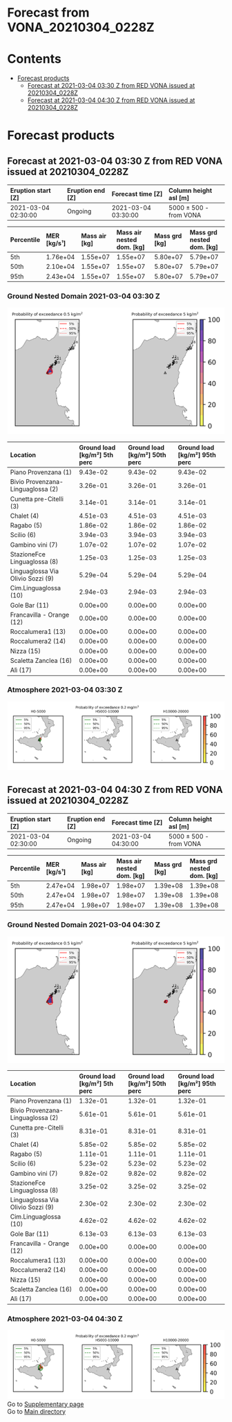 
Forecast from VONA_20210304_0228Z
=================================

Contents
========

* [Forecast products](#forecast-products)
	* [Forecast at 2021-03-04 03:30 Z from RED VONA issued at 20210304_0228Z](#forecast-at-2021-03-04-0330-z-from-red-vona-issued-at-20210304_0228z)
	* [Forecast at 2021-03-04 04:30 Z from RED VONA issued at 20210304_0228Z](#forecast-at-2021-03-04-0430-z-from-red-vona-issued-at-20210304_0228z)

# Forecast products

## Forecast at 2021-03-04 03:30 Z from RED VONA issued at 20210304_0228Z
  

|Eruption start [Z]|Eruption end [Z]|Forecast time [Z]|Column height asl [m]|
| :--- | :--- | :--- | :--- |
|2021-03-04 02:30:00|Ongoing|2021-03-04 03:30:00|5000 ± 500 - from VONA|
  
  

|Percentile|MER [kg/s¹]|Mass air [kg]|Mass air nested dom. [kg]|Mass grd [kg]|Mass grd nested dom. [kg]|
| :--- | :--- | :--- | :--- | :--- | :--- |
|5th|1.76e+04|1.55e+07|1.55e+07|5.80e+07|5.79e+07|
|50th|2.10e+04|1.55e+07|1.55e+07|5.80e+07|5.79e+07|
|95th|2.43e+04|1.55e+07|1.55e+07|5.80e+07|5.79e+07|
  

### Ground Nested Domain 2021-03-04 03:30 Z
  
![](./figures/probability_grd_2021_03_04_0330_grid_1_1.png)  
  
  
  
  
  
  
  
  
  
  
  
  
  
  
  
  

|Location|Ground load [kg/m²] 5th perc|Ground load [kg/m²] 50th perc|Ground load [kg/m²] 95th perc|
| :--- | :--- | :--- | :--- |
|Piano Provenzana (1)|9.43e-02|9.43e-02|9.43e-02|
|Bivio Provenzana-Linguaglossa (2)|3.26e-01|3.26e-01|3.26e-01|
|Cunetta pre-Citelli (3)|3.14e-01|3.14e-01|3.14e-01|
|Chalet (4)|4.51e-03|4.51e-03|4.51e-03|
|Ragabo (5)|1.86e-02|1.86e-02|1.86e-02|
|Scilio (6)|3.94e-03|3.94e-03|3.94e-03|
|Gambino vini (7)|1.07e-02|1.07e-02|1.07e-02|
|StazioneFce Linguaglossa (8)|1.25e-03|1.25e-03|1.25e-03|
|Linguaglossa Via Olivio Sozzi (9)|5.29e-04|5.29e-04|5.29e-04|
|Cim.Linguaglossa (10)|2.94e-03|2.94e-03|2.94e-03|
|Gole Bar (11)|0.00e+00|0.00e+00|0.00e+00|
|Francavilla - Orange (12)|0.00e+00|0.00e+00|0.00e+00|
|Roccalumera1 (13)|0.00e+00|0.00e+00|0.00e+00|
|Roccalumera2 (14)|0.00e+00|0.00e+00|0.00e+00|
|Nizza (15)|0.00e+00|0.00e+00|0.00e+00|
|Scaletta Zanclea (16)|0.00e+00|0.00e+00|0.00e+00|
|Alì (17)|0.00e+00|0.00e+00|0.00e+00|
  

### Atmosphere 2021-03-04 03:30 Z
  
![](./figures/probability_air_2021_03_04_0330_grid_2_conclev_1_1.png)
## Forecast at 2021-03-04 04:30 Z from RED VONA issued at 20210304_0228Z
  

|Eruption start [Z]|Eruption end [Z]|Forecast time [Z]|Column height asl [m]|
| :--- | :--- | :--- | :--- |
|2021-03-04 02:30:00|Ongoing|2021-03-04 04:30:00|5000 ± 500 - from VONA|
  
  

|Percentile|MER [kg/s¹]|Mass air [kg]|Mass air nested dom. [kg]|Mass grd [kg]|Mass grd nested dom. [kg]|
| :--- | :--- | :--- | :--- | :--- | :--- |
|5th|2.47e+04|1.98e+07|1.98e+07|1.39e+08|1.39e+08|
|50th|2.47e+04|1.98e+07|1.98e+07|1.39e+08|1.39e+08|
|95th|2.47e+04|1.98e+07|1.98e+07|1.39e+08|1.39e+08|
  

### Ground Nested Domain 2021-03-04 04:30 Z
  
![](./figures/probability_grd_2021_03_04_0430_grid_1_2.png)  
  
  
  
  
  
  
  
  
  
  
  
  
  
  
  
  

|Location|Ground load [kg/m²] 5th perc|Ground load [kg/m²] 50th perc|Ground load [kg/m²] 95th perc|
| :--- | :--- | :--- | :--- |
|Piano Provenzana (1)|1.32e-01|1.32e-01|1.32e-01|
|Bivio Provenzana-Linguaglossa (2)|5.61e-01|5.61e-01|5.61e-01|
|Cunetta pre-Citelli (3)|8.31e-01|8.31e-01|8.31e-01|
|Chalet (4)|5.85e-02|5.85e-02|5.85e-02|
|Ragabo (5)|1.11e-01|1.11e-01|1.11e-01|
|Scilio (6)|5.23e-02|5.23e-02|5.23e-02|
|Gambino vini (7)|9.82e-02|9.82e-02|9.82e-02|
|StazioneFce Linguaglossa (8)|3.25e-02|3.25e-02|3.25e-02|
|Linguaglossa Via Olivio Sozzi (9)|2.30e-02|2.30e-02|2.30e-02|
|Cim.Linguaglossa (10)|4.62e-02|4.62e-02|4.62e-02|
|Gole Bar (11)|6.13e-03|6.13e-03|6.13e-03|
|Francavilla - Orange (12)|0.00e+00|0.00e+00|0.00e+00|
|Roccalumera1 (13)|0.00e+00|0.00e+00|0.00e+00|
|Roccalumera2 (14)|0.00e+00|0.00e+00|0.00e+00|
|Nizza (15)|0.00e+00|0.00e+00|0.00e+00|
|Scaletta Zanclea (16)|0.00e+00|0.00e+00|0.00e+00|
|Alì (17)|0.00e+00|0.00e+00|0.00e+00|
  

### Atmosphere 2021-03-04 04:30 Z
  
![](./figures/probability_air_2021_03_04_0430_grid_2_conclev_1_2.png)  
Go to [Supplementary page](Supplementary_page.md)  
Go to [Main directory](https://github.com/federicapardini/Real_time_ash_forecast)